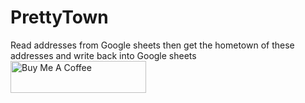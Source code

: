 # PrettyTown
Read addresses from Google sheets then get the hometown of these addresses and write back into Google sheets
<a href="https://www.buymeacoffee.com/0DtW3pF" target="_blank"><img src="https://cdn.buymeacoffee.com/buttons/default-orange.png" alt="Buy Me A Coffee" style="height: 51px !important;width: 217px !important;" ></a>